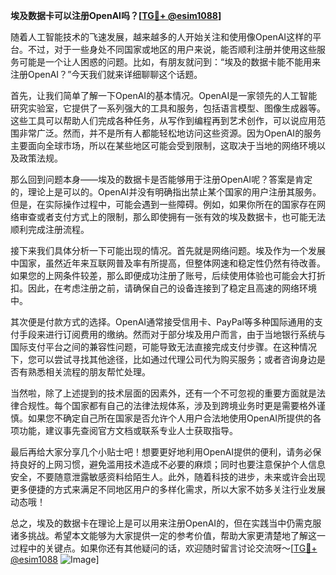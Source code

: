**埃及数据卡可以注册OpenAI吗？[[TG💪+ @esim1088](https://t.me/s/esim1088)]**

随着人工智能技术的飞速发展，越来越多的人开始关注和使用像OpenAI这样的平台。不过，对于一些身处不同国家或地区的用户来说，能否顺利注册并使用这些服务可能是一个让人困惑的问题。比如，有朋友就问到：“埃及的数据卡能不能用来注册OpenAI？”今天我们就来详细聊聊这个话题。

首先，让我们简单了解一下OpenAI的基本情况。OpenAI是一家领先的人工智能研究实验室，它提供了一系列强大的工具和服务，包括语言模型、图像生成器等。这些工具可以帮助人们完成各种任务，从写作到编程再到艺术创作，可以说应用范围非常广泛。然而，并不是所有人都能轻松地访问这些资源。因为OpenAI的服务主要面向全球市场，所以在某些地区可能会受到限制，这取决于当地的网络环境以及政策法规。

那么回到问题本身——埃及的数据卡是否能够用于注册OpenAI呢？答案是肯定的，理论上是可以的。OpenAI并没有明确指出禁止某个国家的用户注册其服务。但是，在实际操作过程中，可能会遇到一些障碍。例如，如果你所在的国家存在网络审查或者支付方式上的限制，那么即使拥有一张有效的埃及数据卡，也可能无法顺利完成注册流程。

接下来我们具体分析一下可能出现的情况。首先就是网络问题。埃及作为一个发展中国家，虽然近年来互联网普及率有所提高，但整体网速和稳定性仍然有待改善。如果您的上网条件较差，那么即便成功注册了账号，后续使用体验也可能会大打折扣。因此，在考虑注册之前，请确保自己的设备连接到了稳定且高速的网络环境中。

其次便是付款方式的选择。OpenAI通常接受信用卡、PayPal等多种国际通用的支付手段来进行订阅费用的缴纳。然而对于部分埃及用户而言，由于当地银行系统与国际支付平台之间的兼容性问题，可能导致无法直接完成支付步骤。在这种情况下，您可以尝试寻找其他途径，比如通过代理公司代为购买服务；或者咨询身边是否有熟悉相关流程的朋友帮忙处理。

当然啦，除了上述提到的技术层面的因素外，还有一个不可忽视的重要方面就是法律合规性。每个国家都有自己的法律法规体系，涉及到跨境业务时更是需要格外谨慎。如果您不确定自己所在国家是否允许个人用户合法地使用OpenAI所提供的各项功能，建议事先查阅官方文档或联系专业人士获取指导。

最后再给大家分享几个小贴士吧！想要更好地利用OpenAI提供的便利，请务必保持良好的上网习惯，避免滥用技术造成不必要的麻烦；同时也要注意保护个人信息安全，不要随意泄露敏感资料给陌生人。此外，随着科技的进步，未来或许会出现更多便捷的方式来满足不同地区用户的多样化需求，所以大家不妨多关注行业发展动态哦！

总之，埃及的数据卡在理论上是可以用来注册OpenAI的，但在实践当中仍需克服诸多挑战。希望本文能够为大家提供一定的参考价值，帮助大家更清楚地了解这一过程中的关键点。如果你还有其他疑问的话，欢迎随时留言讨论交流呀～[[TG💪+ @esim1088](https://t.me/s/esim1088) ![Image](https://i.postimg.cc/4NQfJmqS/Snipaste-2025-05-13-00-14-12.png)]